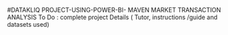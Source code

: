 #DATAKLIQ PROJECT-USING-POWER-BI-
MAVEN MARKET TRANSACTION ANALYSIS
To Do : complete project Details ( Tutor, instructions /guide and datasets used)
